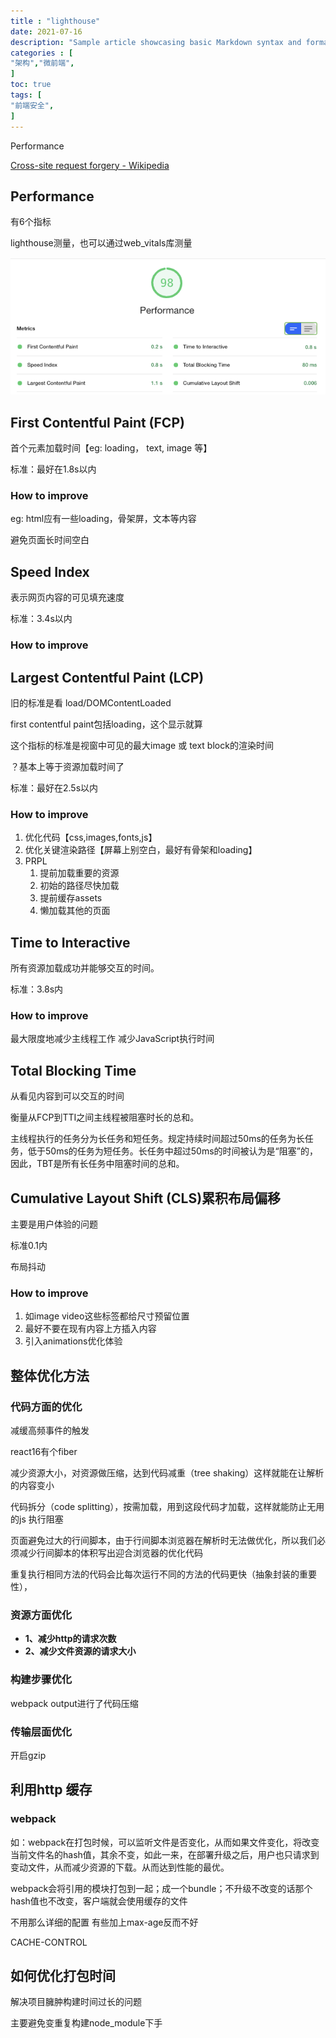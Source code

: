 ```yaml
---
title : "lighthouse"
date: 2021-07-16
description: "Sample article showcasing basic Markdown syntax and formatting for HTML elements."
categories : [                              
"架构","微前端",
]
toc: true
tags: [
"前端安全",
]
---
```


Performance


 <!--more-->
[Cross-site request forgery - Wikipedia](https://en.wikipedia.org/wiki/Cross-site_request_forgery)

## Performance

有6个指标

lighthouse测量，也可以通过web_vitals库测量

![Chrome%20Lighthouse%2013fbc0f207184e848d9fb68069955f3e/Untitled.png](Chrome%20Lighthouse%2013fbc0f207184e848d9fb68069955f3e/Untitled.png)

## First Contentful Paint (FCP)

首个元素加载时间【eg: loading， text, image 等】

标准：最好在1.8s以内

### How to improve

eg: html应有一些loading，骨架屏，文本等内容

避免页面长时间空白

## Speed Index

表示网页内容的可见填充速度

标准：3.4s以内

### How to improve

## Largest Contentful Paint (LCP)

旧的标准是看 load/DOMContentLoaded

first contentful paint包括loading，这个显示就算

这个指标的标准是视窗中可见的最大image 或 text block的渲染时间

？基本上等于资源加载时间了

标准：最好在2.5s以内

### How to improve

1. 优化代码【css,images,fonts,js】
2. 优化关键渲染路径【屏幕上别空白，最好有骨架和loading】
3. PRPL
    1. 提前加载重要的资源
    2. 初始的路径尽快加载
    3. 提前缓存assets
    4. 懒加载其他的页面

## Time to Interactive

所有资源加载成功并能够交互的时间。

标准：3.8s内

### How to improve

最大限度地减少主线程工作
减少JavaScript执行时间

## Total Blocking Time

从看见内容到可以交互的时间

衡量从FCP到TTI之间主线程被阻塞时长的总和。

主线程执行的任务分为长任务和短任务。规定持续时间超过50ms的任务为长任务，低于50ms的任务为短任务。长任务中超过50ms的时间被认为是“阻塞”的，因此，TBT是所有长任务中阻塞时间的总和。

## Cumulative Layout Shift (CLS)累积布局偏移

主要是用户体验的问题

标准0.1内

布局抖动

### How to improve

1. 如image video这些标签都给尺寸预留位置
2. 最好不要在现有内容上方插入内容
3. 引入animations优化体验

## 整体优化方法

### 代码方面的优化

减缓高频事件的触发

react16有个fiber

减少资源大小，对资源做压缩，达到代码减重（tree shaking）这样就能在让解析的内容变小

代码拆分（code splitting），按需加载，用到这段代码才加载，这样就能防止无用的js 执行阻塞

页面避免过大的行间脚本，由于行间脚本浏览器在解析时无法做优化，所以我们必须减少行间脚本的体积写出迎合浏览器的优化代码

重复执行相同方法的代码会比每次运行不同的方法的代码更快（抽象封装的重要性），

### 资源方面优化

- **1、减少http的请求次数**
- **2、减少文件资源的请求大小**

### 构建步骤优化

webpack output进行了代码压缩

### 传输层面优化

开启gzip

## 利用http 缓存

### webpack

如：webpack在打包时候，可以监听文件是否变化，从而如果文件变化，将改变当前文件名的hash值，其余不变，如此一来，在部署升级之后，用户也只请求到变动文件，从而减少资源的下载。从而达到性能的最优。

webpack会将引用的模块打包到一起；成一个bundle；不升级不改变的话那个hash值也不改变，客户端就会使用缓存的文件

不用那么详细的配置 有些加上max-age反而不好

CACHE-CONTROL

## 如何优化打包时间

解决项目臃肿构建时间过长的问题

主要避免变重复构建node_module下手
